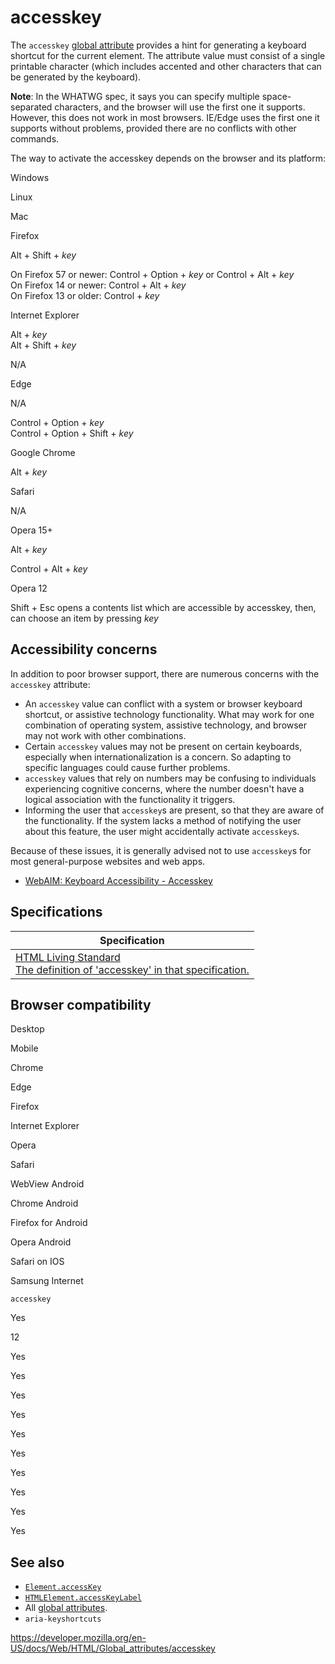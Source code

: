 accesskey
=========

The `accesskey` [global attribute](../global_attributes) provides a hint for generating a keyboard shortcut for the current element. The attribute value must consist of a single printable character (which includes accented and other characters that can be generated by the keyboard).

**Note**: In the WHATWG spec, it says you can specify multiple space-separated characters, and the browser will use the first one it supports. However, this does not work in most browsers. IE/Edge uses the first one it supports without problems, provided there are no conflicts with other commands.

The way to activate the accesskey depends on the browser and its platform:

Windows

Linux

Mac

Firefox

Alt + Shift + *key*

On Firefox 57 or newer: Control + Option + *key* or Control + Alt + *key*  
On Firefox 14 or newer: Control + Alt + *key*  
On Firefox 13 or older: Control + *key*

Internet Explorer

Alt + *key*  
Alt + Shift + *key*

N/A

Edge

N/A

Control + Option + *key*  
Control + Option + Shift + *key*

Google Chrome

Alt + *key*

Safari

N/A

Opera 15+

Alt + *key*

Control + Alt + *key*

Opera 12

Shift + Esc opens a contents list which are accessible by accesskey, then, can choose an item by pressing *key*

Accessibility concerns
----------------------

In addition to poor browser support, there are numerous concerns with the `accesskey` attribute:

-   An `accesskey` value can conflict with a system or browser keyboard shortcut, or assistive technology functionality. What may work for one combination of operating system, assistive technology, and browser may not work with other combinations.
-   Certain `accesskey` values may not be present on certain keyboards, especially when internationalization is a concern. So adapting to specific languages could cause further problems.
-   `accesskey` values that rely on numbers may be confusing to individuals experiencing cognitive concerns, where the number doesn't have a logical association with the functionality it triggers.
-   Informing the user that `accesskey`s are present, so that they are aware of the functionality. If the system lacks a method of notifying the user about this feature, the user might accidentally activate `accesskey`s.

Because of these issues, it is generally advised not to use `accesskey`s for most general-purpose websites and web apps.

-   [WebAIM: Keyboard Accessibility - Accesskey](https://webaim.org/techniques/keyboard/accesskey#spec)

Specifications
--------------

<table><thead><tr class="header"><th>Specification</th></tr></thead><tbody><tr class="odd"><td><a href="https://html.spec.whatwg.org/multipage/interaction.html#the-accesskey-attribute">HTML Living Standard<br />
<span class="small">The definition of 'accesskey' in that specification.</span></a></td></tr></tbody></table>

Browser compatibility
---------------------

Desktop

Mobile

Chrome

Edge

Firefox

Internet Explorer

Opera

Safari

WebView Android

Chrome Android

Firefox for Android

Opera Android

Safari on IOS

Samsung Internet

`accesskey`

Yes

12

Yes

Yes

Yes

Yes

Yes

Yes

Yes

Yes

Yes

Yes

See also
--------

-   [`Element.accessKey`](https://developer.mozilla.org/en-US/docs/Web/API/HTMLElement/accessKey)
-   [`HTMLElement.accessKeyLabel`](https://developer.mozilla.org/en-US/docs/Web/API/HTMLElement/accessKeyLabel)
-   All [global attributes](../global_attributes).
-   `aria-keyshortcuts`

<a href="https://developer.mozilla.org/en-US/docs/Web/HTML/Global_attributes/accesskey" class="_attribution-link">https://developer.mozilla.org/en-US/docs/Web/HTML/Global_attributes/accesskey</a>
